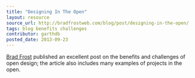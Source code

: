 ```yaml
---
title: "Designing In The Open"
layout: resource
source_url: http://bradfrostweb.com/blog/post/designing-in-the-open/
tags: blog benefits challenges
contributor: garthdb
posted_date: 2013-09-23
---
```

[Brad Frost](http://www.twitter.com/brad_frost) published an excellent post on the benefits and challenges of open design; the article also includes many examples of projects in the open.
